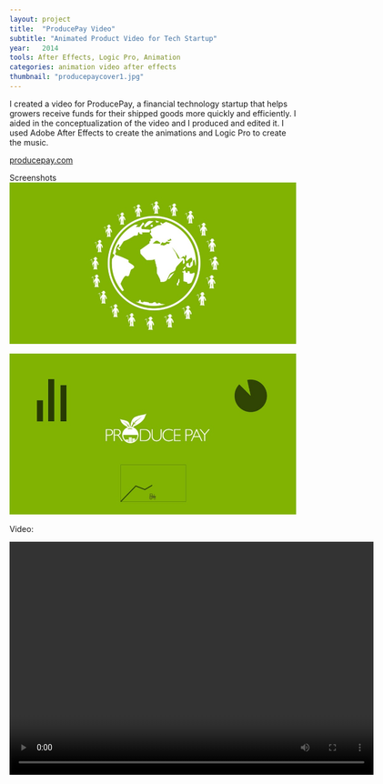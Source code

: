 ```yaml
---
layout: project
title:  "ProducePay Video"
subtitle: "Animated Product Video for Tech Startup"
year:   2014
tools: After Effects, Logic Pro, Animation
categories: animation video after effects
thumbnail: "producepaycover1.jpg"
---
```



I created a video for ProducePay, a financial technology startup that helps growers receive funds for their shipped goods more quickly and efficiently. I aided in the conceptualization of the video and I produced and edited it. I used Adobe After Effects to create the animations and Logic Pro to create the music.


[producepay.com](http://producepay.com)

Screenshots
![alt text](/assets/produceimage1.jpg)

![alt text](/assets/produceimage2.jpg)


Video:

<video width="640" height="410" controls>
		<source src="/assets/ProducePay_03_Audio.mp4" type="video/mp4">
			Your browser does not support the video tag.
</video>









